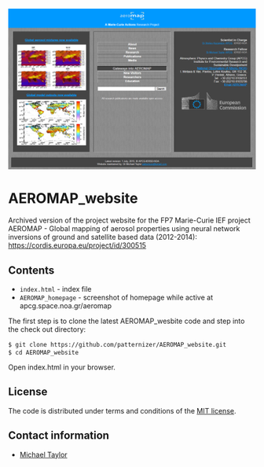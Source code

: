 ![image](https://github.com/patternizer/AEROMAP_website/blob/master/AEROMAP_homepage.png)

# AEROMAP_website

Archived version of the project website for the FP7 Marie-Curie IEF project AEROMAP - Global mapping of aerosol properties using neural network
inversions of ground and satellite based data (2012-2014): https://cordis.europa.eu/project/id/300515

## Contents

* `index.html` - index file
* `AEROMAP_homepage` - screenshot of homepage while active at apcg.space.noa.gr/aeromap


The first step is to clone the latest AEROMAP_wesbite code and step into the check out directory: 

    $ git clone https://github.com/patternizer/AEROMAP_website.git
    $ cd AEROMAP_website

Open index.html in your browser.
        
## License

The code is distributed under terms and conditions of the [MIT license](https://opensource.org/licenses/MIT).

## Contact information

* [Michael Taylor](https://patternizer.github.io)


